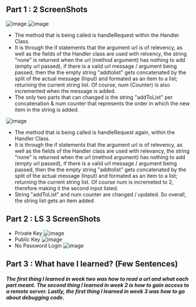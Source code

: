 ## Part 1 : 2 ScreenShots
![image](https://github.com/dreyes32/cse15l-lab-reports/assets/146775725/ec5219fe-55e8-4db0-afc7-1a765ac29540)
![image](https://github.com/dreyes32/cse15l-lab-reports/assets/146775725/969be4f4-44e3-4f1d-a731-00ba67e6608b)
-  The method that is being called is handleRequest within the Handler Class.
-  It is through the if statements that the argument url is of relevency, as well as the fields of the Handler class are used with relvency, the string "none" is returned when the url (method argument)  has nothing to add (empty url passed), if there is a valid url message / argument being passed, then the the empty string "addtolist" gets concatenated by the split of the actual message (Input) and formated as an item to a list; returning the current string list. Of course, num (Counter) is also incremented when the message is added.
-  The only two parts that can changed is the string "addToList" per concatenation & num counter that represents the order in which the new item in the string is added.
  
![image](https://github.com/dreyes32/cse15l-lab-reports/assets/146775725/fcfd6031-08dc-40d3-a892-edd387056d4a)
-  The method that is being called is handleRequest again, within the Handler Class.
-  It is through the if statements that the argument url is of relevency, as well as the fields of the Handler class are used with relevancy, the string "none" is returned when the url (method argument) has nothing to add (empty url passed), if there is a valid url message / argument being passed, then the the empty string "addtolist" gets concatenated by the split of the actual message (Input) and formated as an item to a list; returning the current string list. Of course num is incremeted to 2, therefore making it the second input listed.
-  String "addToList" and num counter are changed / updated. So overall, the string list gets an item added

## Part 2 : LS 3 ScreenShots
- Private Key
![image](https://github.com/dreyes32/cse15l-lab-reports/assets/146775725/77603322-8c5e-4f71-892e-6969ddf6e805)
- Public Key
![image](https://github.com/dreyes32/cse15l-lab-reports/assets/146775725/3cae3d23-afb9-4f26-b604-69d2f0bd2562)
- No Password Login
![image](https://github.com/dreyes32/cse15l-lab-reports/assets/146775725/4f895f89-2e2a-4ea0-b2d9-82f94802bfdf)



## Part 3 : What have I learned? (Few Sentences) 
##### The first thing I learned in week two was how to read a url and what each part meant. The second thing I learned in week 2 is how to gain access to a remote server. Lastly, the first thing I learned in week 3 was how to go about debugging code.

